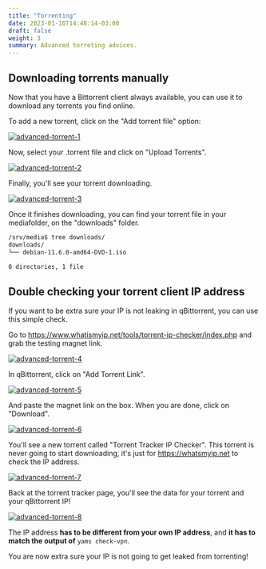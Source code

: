 ```yaml
---
title: "Torrenting"
date: 2023-01-16T14:48:14-03:00
draft: false
weight: 3
summary: Advanced torreting advices.
---
```


## Downloading torrents manually

Now that you have a Bittorrent client always available, you can use it to download any torrents you find online.

To add a new torrent, click on the "Add torrent file" option:

[![advanced-torrent-1](/pics/advanced-torrent-1.png)](/pics/advanced-torrent-1.png)

Now, select your .torrent file and click on "Upload Torrents".

[![advanced-torrent-2](/pics/advanced-torrent-2.png)](/pics/advanced-torrent-2.png)

Finally, you'll see your torrent downloading.

[![advanced-torrent-3](/pics/advanced-torrent-3.png)](/pics/advanced-torrent-3.png)

Once it finishes downloading, you can find your torrent file in your mediafolder, on the "downloads" folder.

```bash
/srv/media$ tree downloads/
downloads/
└── debian-11.6.0-amd64-DVD-1.iso

0 directories, 1 file
```

## Double checking your torrent client IP address

If you want to be extra sure your IP is not leaking in qBittorrent, you can use this simple check.

Go to https://www.whatismyip.net/tools/torrent-ip-checker/index.php and grab the testing magnet link.

[![advanced-torrent-4](/pics/advanced-torrent-4.png)](/pics/advanced-torrent-4.png)

In qBittorrent, click on "Add Torrent Link".

[![advanced-torrent-5](/pics/advanced-torrent-5.png)](/pics/advanced-torrent-5.png)

And paste the magnet link on the box. When you are done, click on "Download".

[![advanced-torrent-6](/pics/advanced-torrent-6.png)](/pics/advanced-torrent-6.png)

You'll see a new torrent called "Torrent Tracker IP Checker". This torrent is never going to start downloading, it's just for https://whatsmyip.net to check the IP address.

[![advanced-torrent-7](/pics/advanced-torrent-7.png)](/pics/advanced-torrent-7.png)

Back at the torrent tracker page, you'll see the data for your torrent and your qBittorrent IP!

[![advanced-torrent-8](/pics/advanced-torrent-8.png)](/pics/advanced-torrent-8.png)

The IP address **has to be different from your own IP address**, and **it has to match the output of** `yams check-vpn`.

You are now extra sure your IP is not going to get leaked from torrenting!
